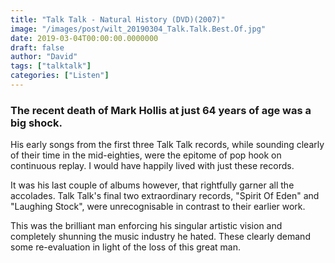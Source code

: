 ```yaml
---
title: "Talk Talk - Natural History (DVD)(2007)"
image: "/images/post/wilt_20190304_Talk.Talk.Best.Of.jpg"
date: 2019-03-04T00:00:00.0000000
draft: false
author: "David"
tags: ["talktalk"]
categories: ["Listen"]
---
```

### The recent death of Mark Hollis at just 64 years of age was a big shock. 

 His early songs from the first three Talk Talk records, while sounding clearly of their time in the mid-eighties, were the epitome of pop hook on continuous replay. I would have happily lived with just these records.

 It was his last couple of albums however, that rightfully garner all the accolades. Talk Talk's final two extraordinary records, "Spirit Of Eden" and "Laughing Stock", were unrecognisable in contrast to their earlier work.

 This was the brilliant man enforcing his singular artistic vision and completely shunning the music industry he hated.  These clearly demand some re-evaluation in light of the loss of this great man.